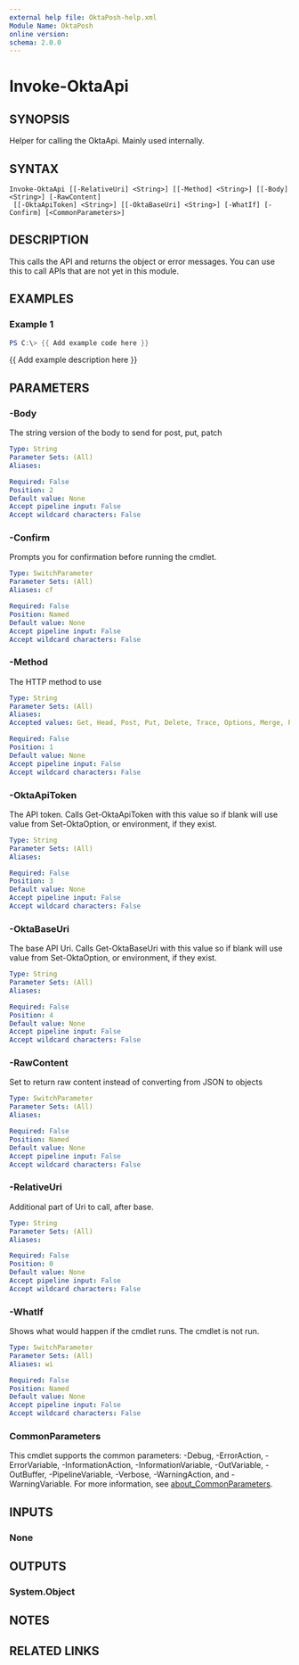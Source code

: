 ```yaml
---
external help file: OktaPosh-help.xml
Module Name: OktaPosh
online version:
schema: 2.0.0
---
```


# Invoke-OktaApi

## SYNOPSIS
Helper for calling the OktaApi.  Mainly used internally.

## SYNTAX

```
Invoke-OktaApi [[-RelativeUri] <String>] [[-Method] <String>] [[-Body] <String>] [-RawContent]
 [[-OktaApiToken] <String>] [[-OktaBaseUri] <String>] [-WhatIf] [-Confirm] [<CommonParameters>]
```

## DESCRIPTION
This calls the API and returns the object or error messages. You can use this to call APIs that are not yet in this module.

## EXAMPLES

### Example 1
```powershell
PS C:\> {{ Add example code here }}
```

{{ Add example description here }}

## PARAMETERS

### -Body
The string version of the body to send for post, put, patch

```yaml
Type: String
Parameter Sets: (All)
Aliases:

Required: False
Position: 2
Default value: None
Accept pipeline input: False
Accept wildcard characters: False
```

### -Confirm
Prompts you for confirmation before running the cmdlet.

```yaml
Type: SwitchParameter
Parameter Sets: (All)
Aliases: cf

Required: False
Position: Named
Default value: None
Accept pipeline input: False
Accept wildcard characters: False
```

### -Method
The HTTP method to use

```yaml
Type: String
Parameter Sets: (All)
Aliases:
Accepted values: Get, Head, Post, Put, Delete, Trace, Options, Merge, Patch

Required: False
Position: 1
Default value: None
Accept pipeline input: False
Accept wildcard characters: False
```

### -OktaApiToken
The API token. Calls Get-OktaApiToken with this value so if blank will use value from Set-OktaOption, or environment, if they exist.

```yaml
Type: String
Parameter Sets: (All)
Aliases:

Required: False
Position: 3
Default value: None
Accept pipeline input: False
Accept wildcard characters: False
```

### -OktaBaseUri
The base API Uri. Calls Get-OktaBaseUri with this value so if blank will use value from Set-OktaOption, or environment, if they exist.

```yaml
Type: String
Parameter Sets: (All)
Aliases:

Required: False
Position: 4
Default value: None
Accept pipeline input: False
Accept wildcard characters: False
```

### -RawContent
Set to return raw content instead of converting from JSON to objects

```yaml
Type: SwitchParameter
Parameter Sets: (All)
Aliases:

Required: False
Position: Named
Default value: None
Accept pipeline input: False
Accept wildcard characters: False
```

### -RelativeUri
Additional part of Uri to call, after base.

```yaml
Type: String
Parameter Sets: (All)
Aliases:

Required: False
Position: 0
Default value: None
Accept pipeline input: False
Accept wildcard characters: False
```

### -WhatIf
Shows what would happen if the cmdlet runs.
The cmdlet is not run.

```yaml
Type: SwitchParameter
Parameter Sets: (All)
Aliases: wi

Required: False
Position: Named
Default value: None
Accept pipeline input: False
Accept wildcard characters: False
```

### CommonParameters
This cmdlet supports the common parameters: -Debug, -ErrorAction, -ErrorVariable, -InformationAction, -InformationVariable, -OutVariable, -OutBuffer, -PipelineVariable, -Verbose, -WarningAction, and -WarningVariable. For more information, see [about_CommonParameters](http://go.microsoft.com/fwlink/?LinkID=113216).

## INPUTS

### None

## OUTPUTS

### System.Object
## NOTES

## RELATED LINKS
